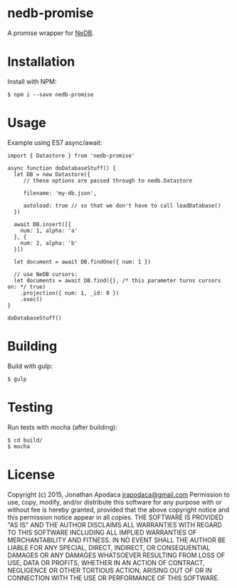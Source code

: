 nedb-promise
============

A promise wrapper for [NeDB](https://github.com/louischatriot/nedb).

Installation
============

Install with NPM:

`$ npm i --save nedb-promise`

Usage
=====

Example using ES7 async/await:
```
import { Datastore } from 'nedb-promise'

async function doDatabaseStuff() {
  let DB = new Datastore({
     // these options are passed through to nedb.Datastore

     filename: 'my-db.json',

     autoload: true // so that we don't have to call loadDatabase()
  })

  await DB.insert([{
    num: 1, alpha: 'a'
  }, {
    num: 2, alpha: 'b'
  }])

  let document = await DB.findOne({ num: 1 })

  // use NeDB cursors:
  let documents = await DB.find({}, /* this parameter turns cursors on: */ true)
    .projection({ num: 1, _id: 0 })
    .exec()
}

doDatabaseStuff()
```

Building
========

Build with gulp:

`$ gulp`

Testing
=======

Run tests with mocha (after building):

```
$ cd build/
$ mocha
```

License
=======
Copyright (c) 2015, Jonathan Apodaca <jrapodaca@gmail.com>
Permission to use, copy, modify, and/or distribute this software for any purpose with or without fee is hereby granted, provided that the above copyright notice and this permission notice appear in all copies.
THE SOFTWARE IS PROVIDED "AS IS" AND THE AUTHOR DISCLAIMS ALL WARRANTIES WITH REGARD TO THIS SOFTWARE INCLUDING ALL IMPLIED WARRANTIES OF MERCHANTABILITY AND FITNESS. IN NO EVENT SHALL THE AUTHOR BE LIABLE FOR ANY SPECIAL, DIRECT, INDIRECT, OR CONSEQUENTIAL DAMAGES OR ANY DAMAGES WHATSOEVER RESULTING FROM LOSS OF USE, DATA OR PROFITS, WHETHER IN AN ACTION OF CONTRACT, NEGLIGENCE OR OTHER TORTIOUS ACTION, ARISING OUT OF OR IN CONNECTION WITH THE USE OR PERFORMANCE OF THIS SOFTWARE.
